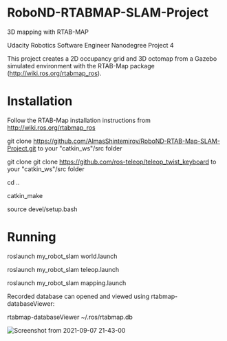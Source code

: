 # RoboND-RTABMAP-SLAM-Project
3D mapping with RTAB-MAP  

Udacity Robotics Software Engineer Nanodegree Project 4 

This project creates a 2D occupancy grid and 3D octomap from a Gazebo simulated environment with the RTAB-Map package (http://wiki.ros.org/rtabmap_ros).

# Installation

  Follow the RTAB-Map installation instructions from http://wiki.ros.org/rtabmap_ros
  
  git clone https://github.com/AlmasShintemirov/RoboND-RTAB-Map-SLAM-Project.git to your "catkin_ws"/src folder
  
  git clone git clone https://github.com/ros-teleop/teleop_twist_keyboard to your "catkin_ws"/src folder
  
  cd ..
  
  catkin_make
  
  source devel/setup.bash

# Running

roslaunch my_robot_slam world.launch

roslaunch my_robot_slam teleop.launch

roslaunch my_robot_slam mapping.launch


Recorded database can opened and viewed using rtabmap-databaseViewer:

rtabmap-databaseViewer ~/.ros/rtabmap.db

![Screenshot from 2021-09-07 21-43-00](https://user-images.githubusercontent.com/13367696/132380884-50dd08e3-18b3-418c-9d1e-612b3ce9363e.png)

